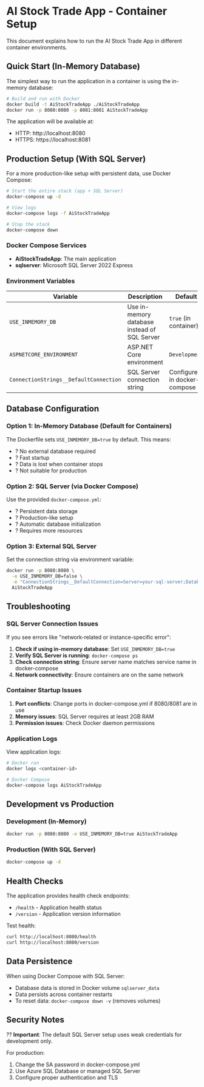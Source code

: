 # AI Stock Trade App - Container Setup

This document explains how to run the AI Stock Trade App in different container environments.

## Quick Start (In-Memory Database)

The simplest way to run the application in a container is using the in-memory database:

```bash
# Build and run with Docker
docker build -t AiStockTradeApp ./AiStockTradeApp
docker run -p 8080:8080 -p 8081:8081 AiStockTradeApp
```

The application will be available at:
- HTTP: http://localhost:8080
- HTTPS: https://localhost:8081

## Production Setup (With SQL Server)

For a more production-like setup with persistent data, use Docker Compose:

```bash
# Start the entire stack (app + SQL Server)
docker-compose up -d

# View logs
docker-compose logs -f AiStockTradeApp

# Stop the stack
docker-compose down
```

### Docker Compose Services

- **AiStockTradeApp**: The main application
- **sqlserver**: Microsoft SQL Server 2022 Express

### Environment Variables

| Variable | Description | Default |
|----------|-------------|---------|
| `USE_INMEMORY_DB` | Use in-memory database instead of SQL Server | `true` (in container) |
| `ASPNETCORE_ENVIRONMENT` | ASP.NET Core environment | `Development` |
| `ConnectionStrings__DefaultConnection` | SQL Server connection string | Configured in docker-compose |

## Database Configuration

### Option 1: In-Memory Database (Default for Containers)

The Dockerfile sets `USE_INMEMORY_DB=true` by default. This means:
- ? No external database required
- ? Fast startup
- ? Data is lost when container stops
- ? Not suitable for production

### Option 2: SQL Server (via Docker Compose)

Use the provided `docker-compose.yml`:
- ? Persistent data storage
- ? Production-like setup
- ? Automatic database initialization
- ? Requires more resources

### Option 3: External SQL Server

Set the connection string via environment variable:

```bash
docker run -p 8080:8080 \
  -e USE_INMEMORY_DB=false \
  -e "ConnectionStrings__DefaultConnection=Server=your-sql-server;Database=StockTraderDb;User Id=your-user;Password=your-password;TrustServerCertificate=true" \
  AiStockTradeApp
```

## Troubleshooting

### SQL Server Connection Issues

If you see errors like "network-related or instance-specific error":

1. **Check if using in-memory database**: Set `USE_INMEMORY_DB=true`
2. **Verify SQL Server is running**: `docker-compose ps`
3. **Check connection string**: Ensure server name matches service name in docker-compose
4. **Network connectivity**: Ensure containers are on the same network

### Container Startup Issues

1. **Port conflicts**: Change ports in docker-compose.yml if 8080/8081 are in use
2. **Memory issues**: SQL Server requires at least 2GB RAM
3. **Permission issues**: Check Docker daemon permissions

### Application Logs

View application logs:
```bash
# Docker run
docker logs <container-id>

# Docker Compose
docker-compose logs AiStockTradeApp
```

## Development vs Production

### Development (In-Memory)
```bash
docker run -p 8080:8080 -e USE_INMEMORY_DB=true AiStockTradeApp
```

### Production (With SQL Server)
```bash
docker-compose up -d
```

## Health Checks

The application provides health check endpoints:

- `/health` - Application health status
- `/version` - Application version information

Test health:
```bash
curl http://localhost:8080/health
curl http://localhost:8080/version
```

## Data Persistence

When using Docker Compose with SQL Server:
- Database data is stored in Docker volume `sqlserver_data`
- Data persists across container restarts
- To reset data: `docker-compose down -v` (removes volumes)

## Security Notes

?? **Important**: The default SQL Server setup uses weak credentials for development only.

For production:
1. Change the SA password in docker-compose.yml
2. Use Azure SQL Database or managed SQL Server
3. Configure proper authentication and TLS